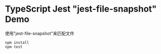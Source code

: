 TypeScript Jest "jest-file-snapshot" Demo
===========================

使用"jest-file-snapshot"来匹配文件

```
npm install
npm test
```
